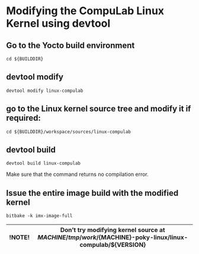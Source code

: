 # Modifying the CompuLab Linux Kernel using devtool

## Go to the Yocto build environment
```
cd ${BUILDDIR}
```

## devtool modify
```
devtool modify linux-compulab
```

## go to the Linux kernel source tree and modify it if required:
```
cd ${BUILDDIR}/workspace/sources/linux-compulab
```

## devtool build
```
devtool build linux-compulab
```

Make sure that the command returns no compilation error.

## Issue the entire image build with the modified kernel
```
bitbake -k imx-image-full
```


|!NOTE!|Don’t try modifying kernel source at ${MACHINE}/tmp/work/${MACHINE}-poky-linux/linux-compulab/${VERSION}|
|---|---|
